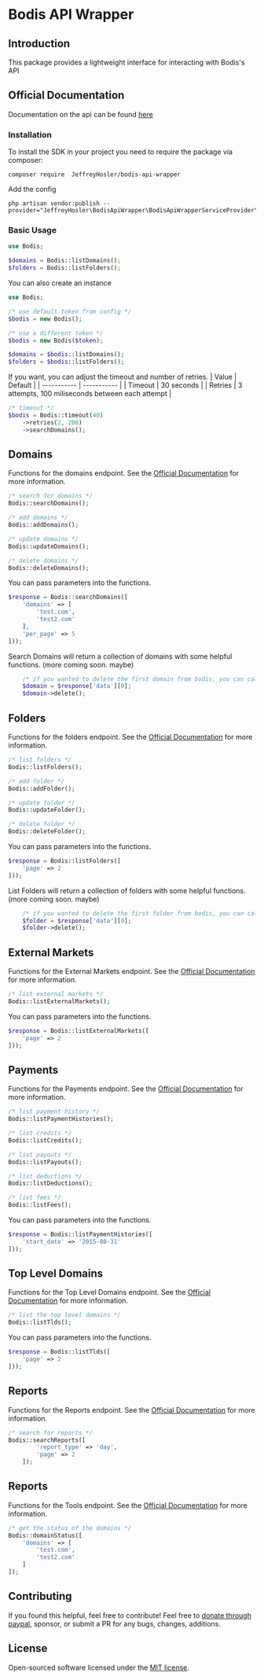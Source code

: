 # Bodis API Wrapper

## Introduction

This package provides a lightweight interface for interacting with Bodis's API

## Official Documentation

Documentation on the api can be found [here](https://docs.bodis.com/)

### Installation

To install the SDK in your project you need to require the package via composer:

```
composer require  JeffreyHosler/bodis-api-wrapper 
```

Add the config
```
php artisan vendor:publish --provider="JeffreyHosler\BodisApiWrapper\BodisApiWrapperServiceProvider"
```

### Basic Usage

```php
use Bodis;

$domains = Bodis::listDomains();
$folders = Bodis::listFolders();

```

You can also create an instance
```php
use Bodis;

/* use default token from config */
$bodis = new Bodis();

/* use a different token */
$bodis = new Bodis($token);

$domains = $bodis::listDomains();
$folders = $bodis::listFolders();
```

If you want, you can adjust the timeout and number of retries.
| Value      | Default |
| ----------- | ----------- |
| Timeout      | 30 seconds       |
| Retries   | 3 attempts, 100 miliseconds between each attempt        |

```php
/* timeout */
$bodis = Bodis::timeout(40)
    ->retries(2, 200)
    ->searchDomains();
```

## Domains
Functions for the domains endpoint. See the [Official Documentation](https://docs.bodis.com/#b788b656-bf2d-4d4d-b6f4-445ad775a7a6) for more information.

```php
/* search for domains */
Bodis::searchDomains();

/* add domains */
Bodis::addDomains();

/* update domains */
Bodis::updateDomains();

/* delete domains */
Bodis::deleteDomains();

```

You can pass parameters into the functions.

```php
$response = Bodis::searchDomains([
    'domains' => [
        'test.com',
        'test2.com'
    ],
    'per_page' => 5
]));
```

Search Domains will return a collection of domains with some helpful functions. (more coming soon. maybe)
```php
    /* if you wanted to delete the first domain from bodis, you can call the delete helper which will make the api call for you */
    $domain = $response['data'][0];
    $domain->delete();

```

## Folders

Functions for the folders endpoint. See the [Official Documentation](https://docs.bodis.com/#da140e7f-ab86-4511-b544-77c424f0ff3f) for more information.
```php
/* list folders */
Bodis::listFolders();

/* add folder */
Bodis::addFolder();

/* update folder */
Bodis::updateFolder();

/* delete folder */
Bodis::deleteFolder();

```

You can pass parameters into the functions.

```php
$response = Bodis::listFolders([
    'page' => 2
]));
```

List Folders will return a collection of folders with some helpful functions. (more coming soon. maybe)
```php
    /* if you wanted to delete the first folder from bodis, you can call the delete helper which will make the api call for you */
    $folder = $response['data'][0];
    $folder->delete();

```

## External Markets

Functions for the External Markets endpoint. See the [Official Documentation](https://docs.bodis.com/#42f3396e-4fbc-4ef9-ad5b-420620638a17) for more information.
```php
/* list external markets */
Bodis::listExternalMarkets();

```

You can pass parameters into the functions.

```php
$response = Bodis::listExternalMarkets([
    'page' => 2
]));
```

## Payments

Functions for the Payments endpoint. See the [Official Documentation](https://docs.bodis.com/#ef152316-a906-4d0e-994f-da2e4a347a43) for more information.
```php
/* list payment history */
Bodis::listPaymentHistories();

/* list credits */
Bodis::listCredits();

/* list payouts */
Bodis::listPayouts();

/* list deductions */
Bodis::listDeductions();

/* list fees */
Bodis::listFees();
```

You can pass parameters into the functions.

```php
$response = Bodis::listPaymentHistories([
    'start_date' => '2015-08-31'
]));
```

## Top Level Domains

Functions for the Top Level Domains endpoint. See the [Official Documentation](https://docs.bodis.com/#61afdf1f-7359-4395-a52b-75011413f65f) for more information.
```php
/* list the top level domains */
Bodis::listTlds();
```

You can pass parameters into the functions.

```php
$response = Bodis::listTlds([
    'page' => 2
]));
```

## Reports

Functions for the Reports endpoint. See the [Official Documentation](https://docs.bodis.com/#d854c3e4-f1fa-40ce-9350-8aa54604959b) for more information.
```php
/* search for reports */
Bodis::searchReports([ 
        'report_type' => 'day',
        'page' => 2
    ]);
```

## Reports

Functions for the Tools endpoint. See the [Official Documentation](https://docs.bodis.com/#d70beb86-732b-4d91-8d74-fcc1fd30a5fd) for more information.
```php
/* get the status of the domains */
Bodis::domainStatus([ 
    'domains' => [
        'test.com',
        'test2.com'
    ]
]);
```

## Contributing

If you found this helpful, feel free to contribute! Feel free to [donate through paypal](https://www.paypal.com/paypalme/jeffhosler), sponsor, or submit a PR for any bugs, changes, additions. 

## License

Open-sourced software licensed under the [MIT license](LICENSE.md).
